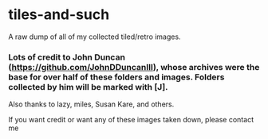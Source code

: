 # tiles-and-such

A raw dump of all of my collected tiled/retro images.

### Lots of credit to John Duncan (https://github.com/JohnDDuncanIII), whose archives were the base for over half of these folders and images. Folders collected by him will be marked with [J].

Also thanks to lazy, miles, Susan Kare, and others.

If you want credit or want any of these images taken down, please contact me
